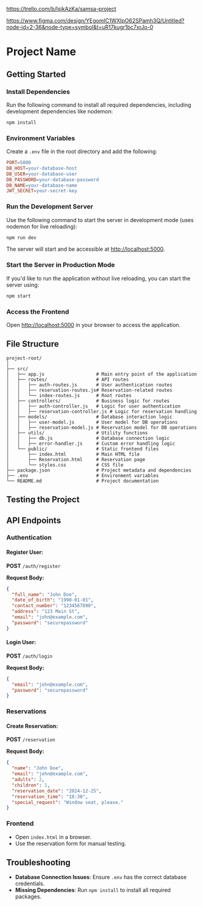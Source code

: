 

https://trello.com/b/lsjkAzKa/samsa-project

https://www.figma.com/design/YEgomIC1WXIpO62SPamh3Q/Untitled?node-id=2-36&node-type=symbol&t=uR17kugr1bc7xrJo-0


# Project Name

## Getting Started

### Install Dependencies
Run the following command to install all required dependencies, including development dependencies like nodemon:

```bash
npm install
```

### Environment Variables
Create a `.env` file in the root directory and add the following:

```makefile
PORT=5000
DB_HOST=your-database-host
DB_USER=your-database-user
DB_PASSWORD=your-database-password
DB_NAME=your-database-name
JWT_SECRET=your-secret-key
```

### Run the Development Server
Use the following command to start the server in development mode (uses nodemon for live reloading):

```bash
npm run dev
```

The server will start and be accessible at [http://localhost:5000](http://localhost:5000).

### Start the Server in Production Mode
If you'd like to run the application without live reloading, you can start the server using:

```bash
npm start
```

### Access the Frontend
Open [http://localhost:5000](http://localhost:5000) in your browser to access the application.

## File Structure

```
project-root/
│
├── src/
│   ├── app.js                   # Main entry point of the application
│   ├── routes/                  # API routes
│   │   ├── auth-routes.js       # User authentication routes
│   │   ├── reservation-routes.js# Reservation-related routes
│   │   └── index-routes.js      # Root routes
│   ├── controllers/             # Business logic for routes
│   │   ├── auth-controller.js   # Logic for user authentication
│   │   ├── reservation-controller.js # Logic for reservation handling
│   ├── models/                  # Database interaction logic
│   │   ├── user-model.js        # User model for DB operations
│   │   ├── reservation-model.js # Reservation model for DB operations
│   ├── utils/                   # Utility functions
│   │   ├── db.js                # Database connection logic
│   │   ├── error-handler.js     # Custom error handling logic
│   └── public/                  # Static frontend files
│       ├── index.html           # Main HTML file
│       ├── Reservation.html     # Reservation page
│       └── styles.css           # CSS file
├── package.json                 # Project metadata and dependencies
├── .env                         # Environment variables
└── README.md                    # Project documentation
```
## Testing the Project
## API Endpoints

### Authentication

#### Register User:
**POST** `/auth/register`

**Request Body:**
```json
{
  "full_name": "John Doe",
  "date_of_birth": "1990-01-01",
  "contact_number": "1234567890",
  "address": "123 Main St",
  "email": "john@example.com",
  "password": "securepassword"
}
```

#### Login User:
**POST** `/auth/login`

**Request Body:**
```json
{
  "email": "john@example.com",
  "password": "securepassword"
}
```

### Reservations

#### Create Reservation:
**POST** `/reservation`

**Request Body:**
```json
{
  "name": "John Doe",
  "email": "john@example.com",
  "adults": 2,
  "children": 1,
  "reservation_date": "2024-12-25",
  "reservation_time": "18:30",
  "special_request": "Window seat, please."
}
```

### Frontend
- Open `index.html` in a browser.
- Use the reservation form for manual testing.


## Troubleshooting

- **Database Connection Issues**: Ensure `.env` has the correct database credentials.
- **Missing Dependencies**: Run `npm install` to install all required packages.
